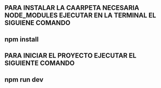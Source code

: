 PARA INSTALAR LA CAARPETA NECESARIA NODE_MODULES EJECUTAR EN LA TERMINAL
EL SIGUIENE COMANDO
---------------------------------------------
npm install
---------------------------------------------
PARA INICIAR EL PROYECTO EJECUTAR EL SIGUIENTE COMANDO
--------------------------------------------
npm run dev
--------------------------------------------